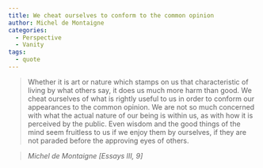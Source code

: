 ```yaml
---
title: We cheat ourselves to conform to the common opinion
author: Michel de Montaigne
categories:
  - Perspective
  - Vanity
tags:
  - quote
---
```


> Whether it is art or nature which stamps on us that characteristic of living by what others say, it does us much more harm than good. We cheat ourselves of what is rightly useful to us in order to conform our appearances to the common opinion. We are not so much concerned with what the actual nature of our being is within us, as with how it is perceived by the public. Even wisdom and the good things of the mind seem fruitless to us if we enjoy them by ourselves, if they are not paraded before the approving eyes of others.

> <cite>Michel de Montaigne [Essays III, 9]</cite>
